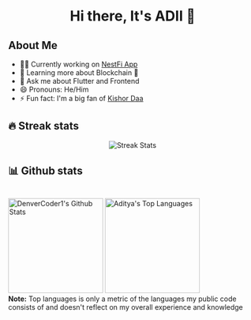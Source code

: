 <div align="center">
<h1> Hi there, It's ADII 👋</h1> 
</div>

## About Me

- 👨‍💻 Currently working on [NestFi App](https://github.com/nestficlub)
- 🌱 Learning more about Blockchain 💸
- 💬 Ask me about Flutter and Frontend
- 😄 Pronouns: He/Him
- ⚡ Fun fact: I'm a big fan of [Kishor Daa](https://en.wikipedia.org/wiki/Kishore_Kumar)

## 🔥 Streak stats

<p align="center">
    <img alt="Streak Stats" src="https://github-readme-streak-stats.herokuapp.com/?user=AdityaMotale&currStreakNum=2FD3EB&fire=pink&sideLabels=F00&theme=radical&date_format=d F[, Y]&currStreakNum=F85D7F&fire=F8D866&background=1F222E&hide_border=true&dates=B17CE2&currStreakLabel=F8D866&sideLabels=F8D866"/>
</p>

## 📊 Github stats
  <br/>
    <img alt="DenverCoder1's Github Stats" src="https://denvercoder1-github-readme-stats.vercel.app/api/?username=AdityaMotale&show_icons=true&count_private=true&theme=shades-of-purple&hide_border=true&bg_color=1F222E&title_color=F85D7F&icon_color=F8D866" height="192px"/>
  <a href="https://github.com/anuraghazra/github-readme-stats"><img alt="Aditya's Top Languages" src="https://github-readme-stats.vercel.app/api/top-langs/?username=AdityaMotale&langs_count=8&layout=compact&theme=shades-of-purple&hide_border=true&bg_color=1F222E&title_color=F85D7F&icon_color=F8D866&hide=Jupyter%20Notebook" height="192px"/></a>
  <br/>
  <b>Note:</b> Top languages is only a metric of the languages my public code consists of and doesn't reflect on my overall experience and knowledge
